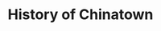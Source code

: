 ---
pid: VP40
title: History of Chinatown
location_transcription: Chinatown
zipcode: '19119'
outside_phl: 
neighborhood: Mount Airy
age: '35'
age_range: 30-39
instagram: 
image_file_name: VP_40.jpg
proposal_transcription: 
topic: History,Neighborhoods,Philadelphia
topic_summary: 0, 0, 0
type: Other No Form
keywords_other: chinatown, history
credit: Sarah Napolitan
image_labels: 
twitter: 
facebook: 
permalink: "/monuments/vp40/"
layout: item-page
---